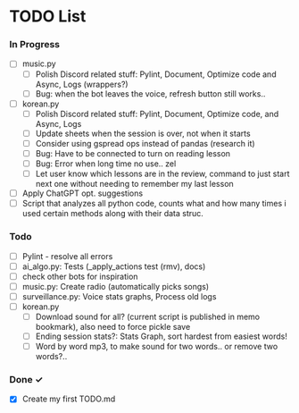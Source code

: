 # TODO List

### In Progress

- [ ] music.py
  - [ ] Polish Discord related stuff: Pylint, Document, Optimize code and Async, Logs (wrappers?)
  - [ ] Bug: when the bot leaves the voice, refresh button still works..

- [ ] korean.py
  - [ ] Polish Discord related stuff: Pylint, Document, Optimize code, and Async, Logs
  - [ ] Update sheets when the session is over, not when it starts
  - [ ] Consider using gspread ops instead of pandas (research it)
  - [ ] Bug: Have to be connected to turn on reading lesson
  - [ ] Bug: Error when long time no use.. zel
  - [ ] Let user know which lessons are in the review, command to just start next one without needing to remember my last lesson

- [ ] Apply ChatGPT opt. suggestions
- [ ] Script that analyzes all python code, counts what and how many times i used certain methods along with their data struc.

### Todo

- [ ] Pylint - resolve all errors
- [ ] ai_algo.py: Tests (_apply_actions test (rmv), docs)
- [ ] check other bots for inspiration
- [ ] music.py: Create radio (automatically picks songs)
- [ ] surveillance.py: Voice stats graphs, Process old logs
- [ ] korean.py
  - [ ] Download sound for all? (current script is published in memo bookmark), also need to force pickle save
  - [ ] Ending session stats?: Stats Graph, sort hardest from easiest words!
  - [ ] Word by word mp3, to make sound for two words.. or remove two words?..

### Done ✓

- [x] Create my first TODO.md  
